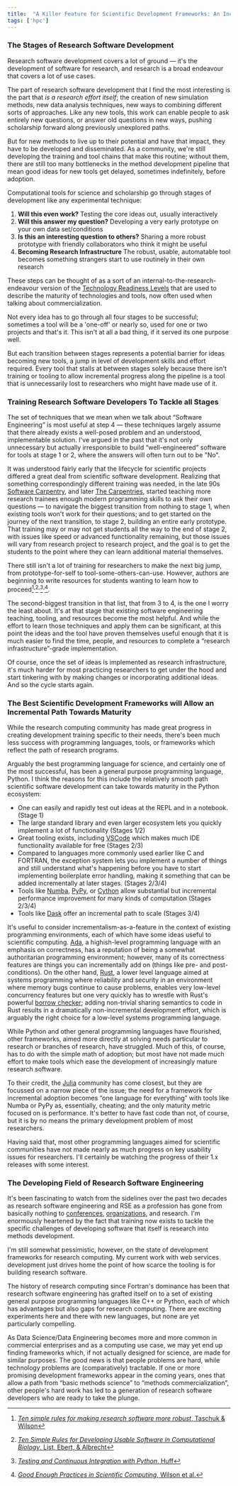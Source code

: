 ```yaml
---
title:  "A Killer Feature for Scientific Development Frameworks: An Incremental Path To Maturity"
tags: ['hpc']
---
```


### The Stages of Research Software Development

Research software development covers a lot of ground &mdash; it's the development of software for research,
and research is a broad endeavour that covers a lot of use cases.

The part of research software development that I find the most interesting is the part that 
_is a research effort itself_; the creation of new simulation methods, new data analysis techniques,
new ways to combining different sorts of approaches.  Like any new tools, this work
can enable people to ask entirely new questions, or answer old questions in new ways, pushing
scholarship forward along previously unexplored paths.

But for new methods to live up to their potential and have that impact, they have to be developed
and disseminated.  As a community, we're still developing the training and tool chains that 
make this routine; without them, there are still too many bottlenecks in the method development
pipeline that mean good ideas for new tools get delayed, sometimes indefinitely, before adoption.

Computational tools for science and scholarship go through stages of development like any experimental technique:

1.  **Will this even work?**  Testing the core ideas out, usually interactively
2.  **Will this answer my question?**  Developing a very early prototype on your own data set/conditions
3.  **Is this an interesting question to others?**  Sharing a more robust prototype with friendly collaborators who think it might be useful
4.  **Becoming Research Infrastructure** The robust, usable, automatable tool becomes something strangers start to use routinely in their own research

These steps can be thought of as a sort of an internal-to-the-research-endeavour version of 
the [Technology Readiness Levels](https://en.wikipedia.org/wiki/Technology_readiness_level) 
that are used to describe the maturity of technologies and tools, now often used when talking
about commercialization.

Not every idea has to go through all four stages to be successful; sometimes a tool will be a 'one-off'
or nearly so, used for one or two projects and that's it.  This isn't at all a bad thing, 
if it served its one purpose well.

But each transition between stages represents a potential barrier for ideas becoming new tools,
a jump in level of development skills and effort required.  Every tool that stalls at between 
stages solely because there isn't training or tooling to allow incremental progress along 
the pipeline is a tool that is unnecessarily lost to researchers who might have made use of it.

### Training Research Software Developers To Tackle all Stages

The set of techniques that we mean when we talk about &ldquo;Software
Engineering&rdquo; is most useful at step 4 &mdash; these techniques
largely assume that there already exists a well-posed problem and
an understood, implementable solution.  I've argued in the past
that it's not only unnecessary but actually irresponsible to build
&ldquo;well-engineered&rdquo; software for tools at stage 1 or 2,
where the answers will often turn out to be "No".

It was understood fairly early that the lifecycle for scientific
projects differed a great deal from scientific software development.
Realizing that something correspondingly different training was needed, in the late 90s 
[Software Carpentry](https://software-carpentry.org), and later [The Carpentries](https://carpentries.org),
started teaching more research trainees enough modern programming skills to ask their own 
questions &mdash; to navigate the biggest transition from nothing to stage 1, when existing tools
won't work for their questions; and to get started on the journey of the next transition, to
stage 2, building an entire early prototype.  That training may or may not get students
all the way to the end of stage 2, with issues like speed or advanced functionality remaining,
but those issues will vary from research project to research project, and the goal is to
get the students to the point where they can learn additional material themselves.

There still isn't a lot of training for researchers to make the next big jump, from
prototype-for-self to tool-some-others-can-use.  However, authors are beginning to write
resources for students wanting to learn how to proceed[^1]<sup>,</sup>[^2]<sup>,</sup>[^3]<sup>,</sup>[^4].

The second-biggest transition in that list, that from 3 to 4, is the one I worry the least
about.  It's at that stage that existing software engineering teaching, tooling,
and resources become the most helpful.  And while the effort to learn those techniques
and apply them can be significant, at this point the ideas and the tool have proven themselves
useful enough that it is much easier to find the time, people, and resources to complete a 
&ldquo;research infrastructure&rdquo;-grade implementation.

Of course, once the set of ideas is implemented as research infrastructure, it's
much harder for most practicing researchers to get under the hood and start 
tinkering with by making changes or incorporating additional ideas.  And so the cycle starts again.

### The Best Scientific Development Frameworks will Allow an Incremental Path Towards Maturity

While the research computing community has made great progress in creating development training
specific to their needs, there's been much less success with programming languages, tools, or
frameworks which reflect the path of research programs.

Arguably the best programming language for science, and certainly one of the most successful, 
has been a general purpose programming language, Python.  I think the reasons for this include
the relatively smooth path scientific software development can take towards maturity in the
Python ecosystem:

* One can easily and rapidly test out ideas at the REPL and in a notebook. (Stage 1)
* The large standard library and even larger ecosystem lets you quickly implement a lot of functionality (Stages 1/2)
* Great tooling exists, including [VSCode](https://code.visualstudio.com) which makes much IDE functionality available for free (Stages 2/3)
* Compared to languages more commonly used earlier like C and FORTRAN, the exception system lets
you implement a number of things and still understand what's happening before you have to start
implementing boilerplate error handling, making it something that can be added incrementally at later stages. (Stages 2/3/4)
* Tools like [Numba](http://numba.pydata.org), [PyPy](https://www.pypy.org), or [Cython](http://cython.org) allow 
substantial but incremental performance improvement for many kinds of computation (Stages 2/3/4)
* Tools like [Dask](https://www.pypy.org) offer an incremental path to scale (Stages 3/4)

It's useful to consider incrementalism-as-a-feature in the context
of existing programming environments, each of which have some ideas useful to
scientific computing.  [Ada](http://www.ada2012.org), a highish-level programming
language with an emphasis on correctness, has a reputation of being
a somewhat authoritarian programming environment; however, many of its correctness
features are things you can incrementally add on (things like pre- and post-conditions).
On the other hand, [Rust](https://www.rust-lang.org/en-US/), a lower level
language aimed at systems programming where reliability and security in an environment
where memory bugs continue to cause problems, enables very low-level concurrency
features but one very quickly has to wrestle with Rust's powerful 
[borrow checker](https://doc.rust-lang.org/1.8.0/book/references-and-borrowing.html);
adding non-trivial sharing semantics to code in Rust results in a
dramatically non-incremental development effort, which is arguably
the right choice for a low-level systems programming language.

While Python and other general programming languages have flourished,
other frameworks, aimed more directly at solving needs particular
to research or branches of research, have struggled.  Much of this,
of course, has to do with the simple math of adoption; but most
have not made much effort to make tools which ease the development
of increasingly mature research software.

To their credit, the [Julia](https://julialang.org) community has
come closest, but they are focussed on a narrow piece of the issue;
the need for a framework for incremental adoption becomes &ldquo;one
language for everything&rdquo; with tools like Numba or PyPy as,
essentially, cheating; and the only maturity metric focused on is
performance.  It's better to have fast code than not, of course, but it is by no means
the primary development problem of most researchers.

Having said that, most other programming languages aimed for
scientific communities have not made nearly as much progress on key
usability issues for researchers.  I'll certainly be watching the
progress of their 1.x releases with some interest.

### The Developing Field of Research Software Engineering

It's been fascinating to watch from the sidelines over the past two decades
as research software engineering and RSE as a profession has gone from
basically nothing to [conferences](https://rse.ac.uk/conf2018/), 
[organizations](https://carpentries.org), and research.  I'm enormously
heartened by the fact that training now exists to tackle the specific 
challenges of developing software that itself is research into methods
development.

I'm still somewhat pessimistic, however, on the state of development frameworks
for research computing.  My current work with web services development
just drives home the point of how scarce the tooling is for building
research software.

The history of research computing since Fortran's dominance has
been that research software engineering has grafted itself on to
a set of existing general purpose programming languages like C++
or Python, each of which has advantages but also gaps for research
computing.  There are exciting experiments here and there with new
languages, but none are yet particularly compelling.

As Data Science/Data Engineering becomes more and more common in
commercial enterprises and as a computing use case, we may yet end
up finding frameworks which, if not actually designed for science,
are made for similar purposes.  The good news is that people problems
are hard, while technology problems are (comparatively) tractable.
If one or more promising development frameworks appear in the coming
years, ones that allow a path from &ldquo;basic methods science&rdquo;
to &ldquo;methods commercialization&rdquo;, other people's hard
work has led to a generation of research software developers who are ready
to take the plunge.


[^1]: [_Ten simple rules for making research software more robust_, Taschuk &amp; Wilson](http://journals.plos.org/ploscompbiol/article?id=10.1371/journal.pcbi.1005412)
[^2]: [_Ten Simple Rules for Developing Usable Software in Computational Biology_, List, Ebert, &amp; Albrecht](http://journals.plos.org/ploscompbiol/article?id=10.1371/journal.pcbi.1005265)
[^3]: [_Testing and Continuous Integration with Python_, Huff](http://katyhuff.github.io/python-testing)
[^4]: [_Good Enough Practices in Scientific Computing_, Wilson et al.](https://arxiv.org/pdf/1609.00037.pdf)
